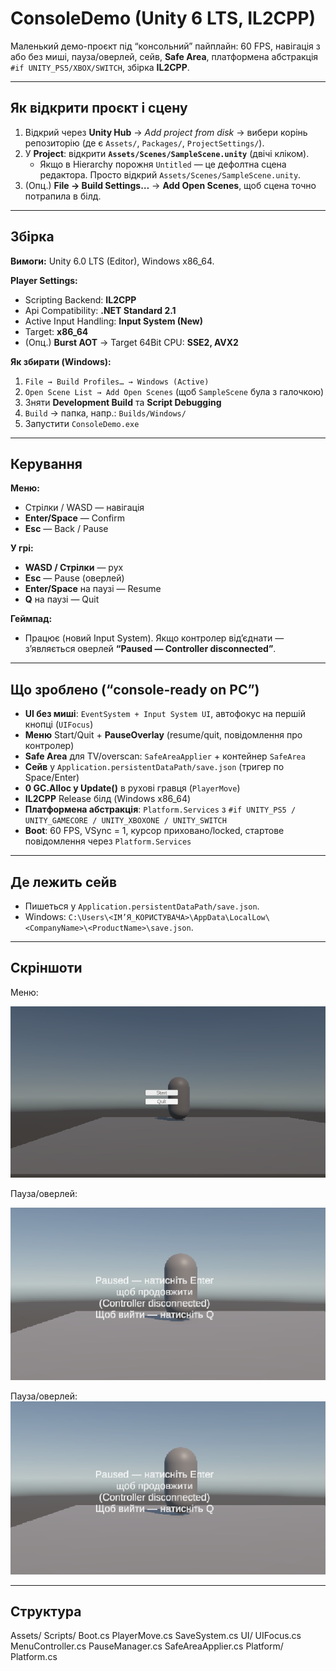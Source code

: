 # ConsoleDemo (Unity 6 LTS, IL2CPP)

Маленький демо-проєкт під “консольний” пайплайн: 60 FPS, навігація з або без миші, пауза/оверлей, сейв, **Safe Area**, платформена абстракція `#if UNITY_PS5/XBOX/SWITCH`, збірка **IL2CPP**.

---

## Як відкрити проєкт і сцену

1. Відкрий через **Unity Hub** → *Add project from disk* → вибери корінь репозиторію (де є `Assets/`, `Packages/`, `ProjectSettings/`).
2. У **Project**: відкрити **`Assets/Scenes/SampleScene.unity`** (двічі кліком).
   - Якщо в Hierarchy порожня `Untitled` — це дефолтна сцена редактора. Просто відкрий `Assets/Scenes/SampleScene.unity`.
3. (Опц.) **File → Build Settings…** → **Add Open Scenes**, щоб сцена точно потрапила в білд.

---

## Збірка

**Вимоги:** Unity 6.0 LTS (Editor), Windows x86_64.

**Player Settings:**
- Scripting Backend: **IL2CPP**
- Api Compatibility: **.NET Standard 2.1**
- Active Input Handling: **Input System (New)**
- Target: **x86_64**
- (Опц.) **Burst AOT** → Target 64Bit CPU: **SSE2, AVX2**

**Як збирати (Windows):**
1. `File → Build Profiles… → Windows (Active)`
2. `Open Scene List → Add Open Scenes` (щоб `SampleScene` була з галочкою)
3. Зняти **Development Build** та **Script Debugging**
4. `Build` → папка, напр.: `Builds/Windows/`
5. Запустити `ConsoleDemo.exe`

---

## Керування

**Меню:**
- Стрілки / WASD — навігація
- **Enter/Space** — Confirm
- **Esc** — Back / Pause

**У грі:**
- **WASD / Стрілки** — рух
- **Esc** — Pause (оверлей)
- **Enter/Space** на паузі — Resume
- **Q** на паузі — Quit

**Геймпад:**
- Працює (новий Input System). Якщо контролер від’єднати — з’являється оверлей **“Paused — Controller disconnected”**.

---

## Що зроблено (“console-ready on PC”)

- **UI без миші**: `EventSystem + Input System UI`, автофокус на першій кнопці (`UIFocus`)
- **Меню** Start/Quit + **PauseOverlay** (resume/quit, повідомлення про контролер)
- **Safe Area** для TV/overscan: `SafeAreaApplier` + контейнер `SafeArea`
- **Сейв** у `Application.persistentDataPath/save.json` (тригер по Space/Enter)
- **0 GC.Alloc у Update()** в рухові гравця (`PlayerMove`)
- **IL2CPP** Release білд (Windows x86_64)
- **Платформена абстракція**: `Platform.Services` з `#if UNITY_PS5 / UNITY_GAMECORE / UNITY_XBOXONE / UNITY_SWITCH`
- **Boot**: 60 FPS, VSync = 1, курсор приховано/locked, стартове повідомлення через `Platform.Services`

---

## Де лежить сейв

- Пишеться у `Application.persistentDataPath/save.json`.
- Windows: `C:\Users\<ІМ’Я_КОРИСТУВАЧА>\AppData\LocalLow\<CompanyName>\<ProductName>\save.json`.

---

## Скріншоти

Меню:

<p><img src="Images/Menu.png" alt="Menu" width="600"></p>

Пауза/оверлей:
<p><img src="Images/Pause.png" alt="Pause" width="600"></p>




Пауза/оверлей:
![Pause](Images/Pause.png "Пауза, повідомлення про ненаявність(в данному випадку контролера) і можливість вийти з гри")


---

## Структура

Assets/
Scripts/
Boot.cs
PlayerMove.cs
SaveSystem.cs
UI/
UIFocus.cs
MenuController.cs
PauseManager.cs
SafeAreaApplier.cs
Platform/
Platform.cs

